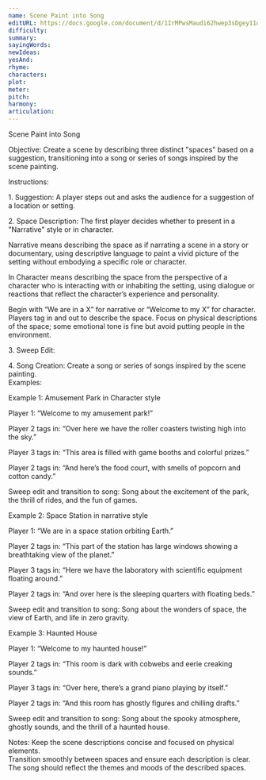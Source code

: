 ```yaml
---
name: Scene Paint into Song
editURL: https://docs.google.com/document/d/1IrMPwsMaudi62hwep3sDgey11uZXJ8C2Wn9d-_cillc/edit
difficulty: 
summary: 
sayingWords: 
newIdeas: 
yesAnd: 
rhyme: 
characters: 
plot: 
meter: 
pitch: 
harmony: 
articulation: 
---
```


Scene Paint into Song

Objective: Create a scene by describing three distinct "spaces" based on a suggestion, transitioning into a song or series of songs inspired by the scene painting.

Instructions:

1\. Suggestion: A player steps out and asks the audience for a suggestion of a location or setting.

2\. Space Description: The first player decides whether to present in a "Narrative" style or in character. 

Narrative means describing the space as if narrating a scene in a story or documentary, using descriptive language to paint a vivid picture of the setting without embodying a specific role or character.

In Character means describing the space from the perspective of a character who is interacting with or inhabiting the setting, using dialogue or reactions that reflect the character’s experience and personality. 

Begin with “We are in a X” for narrative or “Welcome to my X” for character. Players tag in and out to describe the space. Focus on physical descriptions of the space; some emotional tone is fine but avoid putting people in the environment.

3\. Sweep Edit:

4\. Song Creation: Create a song or series of songs inspired by the scene painting.   
Examples:

Example 1: Amusement Park in Character style

Player 1: “Welcome to my amusement park\!”

Player 2 tags in: “Over here we have the roller coasters twisting high into the sky.”

Player 3 tags in: “This area is filled with game booths and colorful prizes.”

Player 2 tags in: “And here’s the food court, with smells of popcorn and cotton candy.”

Sweep edit and transition to song: Song about the excitement of the park, the thrill of rides, and the fun of games.

Example 2: Space Station in narrative style

Player 1: “We are in a space station orbiting Earth.”

Player 2 tags in: “This part of the station has large windows showing a breathtaking view of the planet.”

Player 3 tags in: “Here we have the laboratory with scientific equipment floating around.”

Player 2 tags in: “And over here is the sleeping quarters with floating beds.”

Sweep edit and transition to song: Song about the wonders of space, the view of Earth, and life in zero gravity.

Example 3: Haunted House 

Player 1: “Welcome to my haunted house\!”

Player 2 tags in: “This room is dark with cobwebs and eerie creaking sounds.”

Player 3 tags in: “Over here, there’s a grand piano playing by itself.”

Player 2 tags in: “And this room has ghostly figures and chilling drafts.”

Sweep edit and transition to song: Song about the spooky atmosphere, ghostly sounds, and the thrill of a haunted house.

Notes: Keep the scene descriptions concise and focused on physical elements.   
Transition smoothly between spaces and ensure each description is clear. The song should reflect the themes and moods of the described spaces.